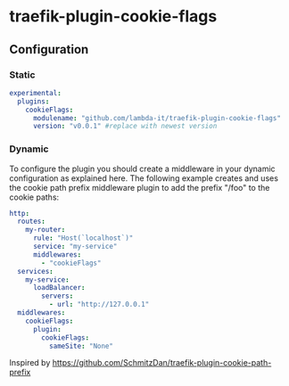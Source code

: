# traefik-plugin-cookie-flags

## Configuration

### Static

```yaml
experimental:
  plugins:
    cookieFlags:
      modulename: "github.com/lambda-it/traefik-plugin-cookie-flags"
      version: "v0.0.1" #replace with newest version
```

### Dynamic

To configure the plugin you should create a middleware in your dynamic configuration as explained here. The following example creates and uses the cookie path prefix middleware plugin to add the prefix "/foo" to the cookie paths:

```yaml
http:
  routes:
    my-router:
      rule: "Host(`localhost`)"
      service: "my-service"
      middlewares:
        - "cookieFlags"
  services:
    my-service:
      loadBalancer:
        servers:
          - url: "http://127.0.0.1"
  middlewares:
    cookieFlags:
      plugin:
        cookieFlags:
          sameSite: "None"
```

Inspired by https://github.com/SchmitzDan/traefik-plugin-cookie-path-prefix
